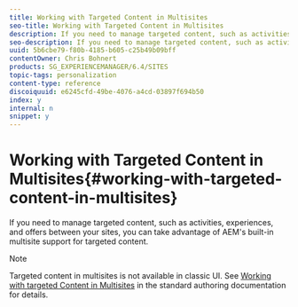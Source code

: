 ```yaml
---
title: Working with Targeted Content in Multisites
seo-title: Working with Targeted Content in Multisites
description: If you need to manage targeted content, such as activities, experiences, and offers between your sites, you can take advantage of AEM's built-in multisite support for targeted content.
seo-description: If you need to manage targeted content, such as activities, experiences, and offers between your sites, you can take advantage of AEM's built-in multisite support for targeted content.
uuid: 5b6cbe79-f80b-4185-b605-c25b49b09bff
contentOwner: Chris Bohnert
products: SG_EXPERIENCEMANAGER/6.4/SITES
topic-tags: personalization
content-type: reference
discoiquuid: e6245cfd-49be-4076-a4cd-03897f694b50
index: y
internal: n
snippet: y
---
```


# Working with Targeted Content in Multisites{#working-with-targeted-content-in-multisites}

If you need to manage targeted content, such as activities, experiences, and offers between your sites, you can take advantage of AEM's built-in multisite support for targeted content.

>[!NOTE]
>
>Targeted content in multisites is not available in classic UI. See [Working with targeted Content in Multisites](../../../sites/authoring/using/multisite-support-targeted-content.md) in the standard authoring documentation for details.

